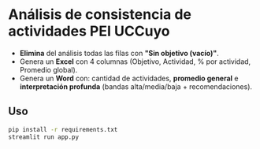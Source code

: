 # Análisis de consistencia de actividades PEI UCCuyo

- **Elimina** del análisis todas las filas con **"Sin objetivo (vacío)"**.
- Genera un **Excel** con 4 columnas (Objetivo, Actividad, % por actividad, Promedio global).
- Genera un **Word** con: cantidad de actividades, **promedio general** e **interpretación profunda** (bandas alta/media/baja + recomendaciones).

## Uso
```bash
pip install -r requirements.txt
streamlit run app.py
